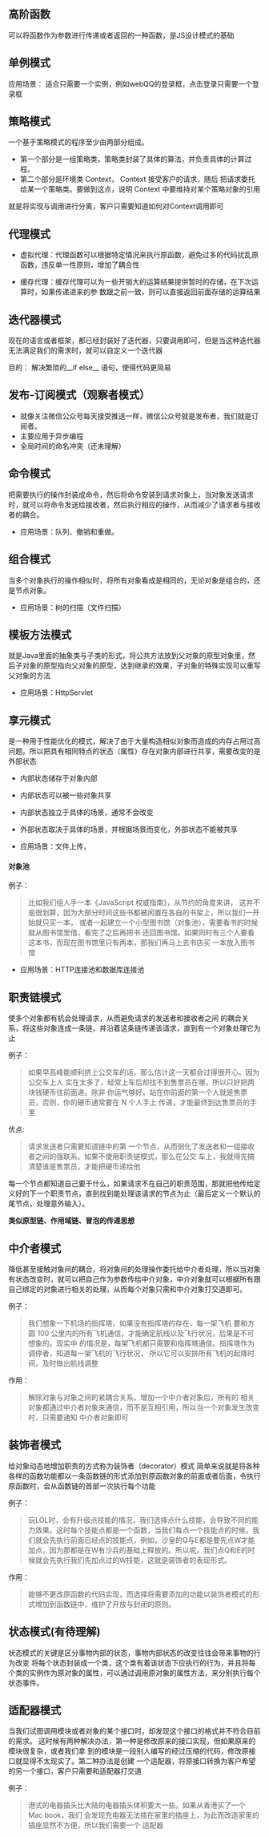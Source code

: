 高阶函数
---
可以将函数作为参数进行传递或者返回的一种函数，是JS设计模式的基础

单例模式
---
应用场景：
适合只需要一个实例，例如webQQ的登录框，点击登录只需要一个登录框

策略模式
---
一个基于策略模式的程序至少由两部分组成。
* 第一个部分是一组策略类，策略类封装了具体的算法，并负责具体的计算过程。
* 第二个部分是环境类 Context， Context 接受客户的请求，随后
把请求委托给某一个策略类。要做到这点，说明 Context 中要维持对某个策略对象的引用

就是将实现与调用进行分离，客户只需要知道如何对Context调用即可

代理模式
---
* 虚拟代理：代理函数可以根据特定情况来执行原函数，避免过多的代码扰乱原函数，违反单一性原则，增加了耦合性

* 缓存代理：缓存代理可以为一些开销大的运算结果提供暂时的存储，在下次运算时，如果传递进来的参
数跟之前一致，则可以直接返回前面存储的运算结果


迭代器模式
---
现在的语言或者框架，都已经封装好了迭代器，只要调用即可，但是当这种迭代器无法满足我们的需求时，就可以自定义一个迭代器

目的：
解决繁琐的__if else__ 语句，使得代码更简易


发布-订阅模式（观察者模式）
---
* 就像关注微信公众号每天接受推送一样，微信公众号就是发布者，我们就是订阅者。
* 主要应用于异步编程
* 全局时间的命名冲突（还未理解）


命令模式
---
把需要执行的操作封装成命令，然后将命令安装到请求对象上，当对象发送请求时，就可以将命令发送给接收者，然后执行相应的操作，从而减少了请求者与接收者的耦合。

* 应用场景：队列、撤销和重做。

组合模式
---
当多个对象执行的操作相似时，将所有对象看成是相同的，无论对象是组合的，还是节点对象。
* 应用场景：树的扫描（文件扫描）

模板方法模式
---
就是Java里面的抽象类与子类的形式，将公共方法放到父对象的原型对象里，然后子对象的原型指向父对象的原型，达到继承的效果，子对象的特殊实现可以重写父对象的方法
* 应用场景：HttpServlet

享元模式
---
是一种用于性能优化的模式，解决了由于大量构造相似对象而造成的内存占用过高问题。所以把具有相同特点的状态（属性）存在对象内部进行共享，需要改变的是外部状态
* 内部状态储存于对象内部
* 内部状态可以被一些对象共享
* 内部状态独立于具体的场景，通常不会改变
* 外部状态取决于具体的场景，并根据场景而变化，外部状态不能被共享

* 应用场景：文件上传，

#### 对象池
例子：
> 比如我们组人手一本《JavaScript 权威指南》，从节约的角度来讲，
这并不是很划算，因为大部分时间这些书都被闲置在各自的书架上，所以我们一开始就只买一本，
或者一起建立一个小型图书馆（对象池），需要看书的时候就从图书馆里借，看完了之后再把书
还回图书馆。如果同时有三个人要看这本书，而现在图书馆里只有两本，那我们再马上去书店买
一本放入图书馆

* 应用场景：HTTP连接池和数据库连接池

职责链模式
---
使多个对象都有机会处理请求，从而避免请求的发送者和接收者之间
的耦合关系，将这些对象连成一条链，并沿着这条链传递该请求，直到有一个对象处理它为止

例子：
> 如果早高峰能顺利挤上公交车的话，那么估计这一天都会过得很开心。因为公交车上人
实在太多了，经常上车后却找不到售票员在哪，所以只好把两块钱硬币往前面递。除非
你运气够好，站在你前面的第一个人就是售票员，否则，你的硬币通常要在 N 个人手上
传递，才能最终到达售票员的手里

优点:
> 请求发送者只需要知道链中的第
一个节点，从而弱化了发送者和一组接收者之间的强联系。如果不使用职责链模式，那么在公交
车上，我就得先搞清楚谁是售票员，才能把硬币递给他

每一个节点都知道自己要干什么，如果请求不在自己的职责范围，那就把他传给定义好的下一个职责节点，直到找到能处理该请求的节点为止（最后定义一个默认的尾节点，处理意外输入）。

**类似原型链、作用域链、冒泡的传递思想**

中介者模式
---
降低甚至接触对象间的耦合，将对象间的处理操作委托给中介者处理，所以当对象有状态改变时，就可以把自己作为参数传给中介对象，中介对象就可以根据所有跟自己绑定的对象进行相关的处理，从而每个对象只需和中介对象打交道即可。

例子：
> 我们想象一下机场的指挥塔，如果没有指挥塔的存在，每一架飞机
要和方圆 100 公里内的所有飞机通信，才能确定航线以及飞行状况，后果是不可想象的。现实中
的情况是，每架飞机都只需要和指挥塔通信。指挥塔作为调停者，知道每一架飞机的飞行状况，
所以它可以安排所有飞机的起降时间，及时做出航线调整

作用：
> 解除对象与对象之间的紧耦合关系。增加一个中介者对象后，所有的
相关对象都通过中介者对象来通信，而不是互相引用，所以当一个对象发生改变时，只需要通知
中介者对象即可

装饰者模式
---
给对象动态地增加职责的方式称为装饰者（decorator）模式
简单来说就是将各种各样的函数功能都以一条函数链的形式添加到原函数对象的前面或者后面，令执行原函数时，会从函数链的首部一次执行每个功能

例子：
> 玩LOL时，会有升级点技能的情况，我们选择点什么技能，会导致不同的能力效果。这时每个技能点都是一个函数，当我们每点一个技能点的时候，我们就会先执行前面已经点的技能点，例如，沙皇的Q与E都是要先点W才能加点，因为那都是在W有沙兵的基础上释放的。所以呢，我们点Q和E的时候就会先执行我们先加点过的W技能，这就是装饰者的表现形式。

作用：
> 能够不更改原函数的代码实现，而选择将需要添加的功能以装饰者模式的形式增加到函数链中，维护了开放与封闭的原则。

状态模式(有待理解)
---
状态模式的关键是区分事物内部的状态，事物内部状态的改变往往会带来事物的行为改变
将每个状态封装成一个类，这个类有着该状态下应执行的行为，并且将每个类的实例作为原对象的属性，可以通过调用原对象的属性方法，来分别执行每个状态事件。

适配器模式
---
当我们试图调用模块或者对象的某个接口时，却发现这个接口的格式并不符合目前的需求。
这时候有两种解决办法，第一种是修改原来的接口实现，但如果原来的模块很复杂，或者我们拿
到的模块是一段别人编写的经过压缩的代码，修改原接口就显得不太现实了。第二种办法是创建
一个适配器，将原接口转换为客户希望的另一个接口，客户只需要和适配器打交道

例子：
> 港式的电器插头比大陆的电器插头体积要大一些。如果从香港买了一个 Mac book，我们
会发现充电器无法插在家里的插座上，为此而改造家里的插座显然不方便，所以我们需要一个
适配器
